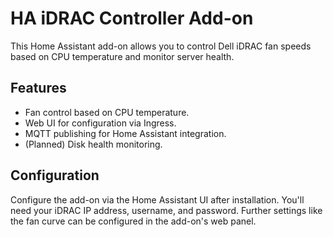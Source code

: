 # HA iDRAC Controller Add-on

This Home Assistant add-on allows you to control Dell iDRAC fan speeds based on CPU temperature and monitor server health.

## Features

* Fan control based on CPU temperature.
* Web UI for configuration via Ingress.
* MQTT publishing for Home Assistant integration.
* (Planned) Disk health monitoring.

## Configuration

Configure the add-on via the Home Assistant UI after installation. You'll need your iDRAC IP address, username, and password.
Further settings like the fan curve can be configured in the add-on's web panel.